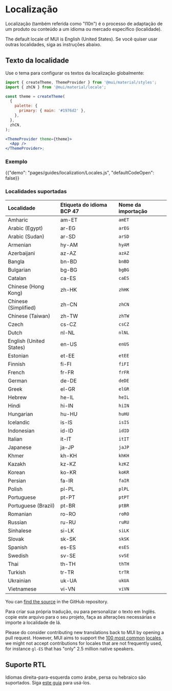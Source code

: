 # Localização

<p class="description">Localização (também referida como "l10n") é o processo de adaptação de um produto ou conteúdo a um idioma ou mercado específico (localidade).</p>

The default locale of MUI is English (United States). Se você quiser usar outras localidades, siga as instruções abaixo.

## Texto da localidade

Use o tema para configurar os textos da localização globalmente:

```jsx
import { createTheme, ThemeProvider } from '@mui/material/styles';
import { zhCN } from '@mui/material/locale';

const theme = createTheme(
  {
    palette: {
      primary: { main: '#1976d2' },
    },
  },
  zhCN,
);

<ThemeProvider theme={theme}>
  <App />
</ThemeProvider>;
```

### Exemplo

{{"demo": "pages/guides/localization/Locales.js", "defaultCodeOpen": false}}

### Localidades suportadas

| Localidade              | Etiqueta do idioma BCP 47 | Nome da importação |
|:----------------------- |:------------------------- |:------------------ |
| Amharic                 | am-ET                     | `amET`             |
| Arabic (Egypt)          | ar-EG                     | `arEG`             |
| Arabic (Sudan)          | ar-SD                     | `arSD`             |
| Armenian                | hy-AM                     | `hyAM`             |
| Azerbaijani             | az-AZ                     | `azAZ`             |
| Bangla                  | bn-BD                     | `bnBD`             |
| Bulgarian               | bg-BG                     | `bgBG`             |
| Catalan                 | ca-ES                     | `caES`             |
| Chinese (Hong Kong)     | zh-HK                     | `zhHK`             |
| Chinese (Simplified)    | zh-CN                     | `zhCN`             |
| Chinese (Taiwan)        | zh-TW                     | `zhTW`             |
| Czech                   | cs-CZ                     | `csCZ`             |
| Dutch                   | nl-NL                     | `nlNL`             |
| English (United States) | en-US                     | `enUS`             |
| Estonian                | et-EE                     | `etEE`             |
| Finnish                 | fi-FI                     | `fiFI`             |
| French                  | fr-FR                     | `frFR`             |
| German                  | de-DE                     | `deDE`             |
| Greek                   | el-GR                     | `elGR`             |
| Hebrew                  | he-IL                     | `heIL`             |
| Hindi                   | hi-IN                     | `hiIN`             |
| Hungarian               | hu-HU                     | `huHU`             |
| Icelandic               | is-IS                     | `isIS`             |
| Indonesian              | id-ID                     | `idID`             |
| Italian                 | it-IT                     | `itIT`             |
| Japanese                | ja-JP                     | `jaJP`             |
| Khmer                   | kh-KH                     | `khKH`             |
| Kazakh                  | kz-KZ                     | `kzKZ`             |
| Korean                  | ko-KR                     | `koKR`             |
| Persian                 | fa-IR                     | `faIR`             |
| Polish                  | pl-PL                     | `plPL`             |
| Portuguese              | pt-PT                     | `ptPT`             |
| Portuguese (Brazil)     | pt-BR                     | `ptBR`             |
| Romanian                | ro-RO                     | `roRO`             |
| Russian                 | ru-RU                     | `ruRU`             |
| Sinhalese               | si-LK                     | `siLK`             |
| Slovak                  | sk-SK                     | `skSK`             |
| Spanish                 | es-ES                     | `esES`             |
| Swedish                 | sv-SE                     | `svSE`             |
| Thai                    | th-TH                     | `thTH`             |
| Turkish                 | tr-TR                     | `trTR`             |
| Ukrainian               | uk-UA                     | `ukUA`             |
| Vietnamese              | vi-VN                     | `viVN`             |

<!-- #default-branch-switch -->

You can [find the source](https://github.com/mui-org/material-ui/blob/master/packages/mui-material/src/locale/index.ts) in the GitHub repository.

Para criar sua própria tradução, ou para personalizar o texto em Inglês. copie este arquivo para o seu projeto, faça as alterações necessárias e importe a localidade de lá.

Please do consider contributing new translations back to MUI by opening a pull request. However, MUI aims to support the [100 most common](https://en.wikipedia.org/wiki/List_of_languages_by_number_of_native_speakers) [locales](https://www.ethnologue.com/guides/ethnologue200), we might not accept contributions for locales that are not frequently used, for instance `gl-ES` that has "only" 2.5 million native speakers.

## Suporte RTL

Idiomas direita-para-esquerda como árabe, persa ou hebraico são suportados. Siga [este guia](/guides/right-to-left/) para usá-los.

